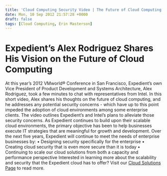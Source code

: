 ```yaml
---
title: 'Cloud Computing Security Video | The Future of Cloud Computing'
date: Mon, 10 Sep 2012 21:57:28 +0000
draft: false
tags: [Cloud Computing, Erin Masterson]
---
```


Expedient’s Alex Rodriguez Shares His Vision on the Future of Cloud Computing
=============================================================================

At this year’s 2012 VMworld® Conference in San Francisco, Expedient’s own Vice President of Product Development and Systems Architecture, Alex Rodriguez, took a few minutes to chat with representatives from Intel. In this short video, Alex shares his thoughts on the future of cloud computing, and he addresses any potential security concerns - which have up to this point impeded the adoption of cloud environments among some enterprise clients. The video outlines Expedient’s and Intel’s plans to alleviate those security concerns. As Expedient continues to build upon their scalable cloud environments, the primary objective has been to help businesses execute IT strategies that are meaningful for growth and development.  Over the next five years, Expedient will continue to meet the needs of enterprise businesses by: • Designing security specifically for the enterprise • Creating cloud security that is even more secure than it is today • Continuing to scale our cloud solutions from both a capacity and performance perspective Interested in learning more about the scalability and security that the Expedient cloud has to offer? Visit our [Cloud Solutions Page](https://www.expedient.com/cloud-computing/) to read more.